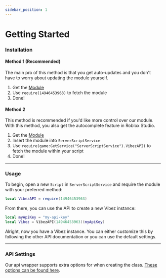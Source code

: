 ```yaml
---
sidebar_position: 1
---
```


# Getting Started

### Installation

#### Method 1 (Recommended)

The main pro of this method is that you get auto-updates and you don't have to worry about updating the module yourself.

1. Get the [Module](https://www.roblox.com/library/14946453963/VibezAPI)
2. Use `require(14946453963)` to fetch the module
3. Done!

#### Method 2

This method is recommended if you'd like more control over our module. With this method, you also get the autocomplete feature in Roblox Studio.

1. Get the [Module](https://www.roblox.com/library/14946453963/VibezAPI)
2. Insert the module into `ServerScriptService`
3. Use `require(game:GetService("ServerScriptService").VibezAPI)` to fetch the module within your script
4. Done!

---

### Usage

To begin, open a new `Script` in `ServerScriptService` and require the module with your preferred method:

```lua
local VibezAPI = require(14946453963)
```

From there, you can use the API to create a new Vibez instance:

```lua
local myApiKey = "my-api-key"
local Vibez = VibezAPI(14946453963)(myApiKey)
```

Alright, now you have a Vibez instance. You can either customize this by following the other API documentation or you can use the default settings.

---

### API Settings
Our api wrapper supports extra options for when creating the class. [These options can be found here](/VibezAPI/docs/Settings).